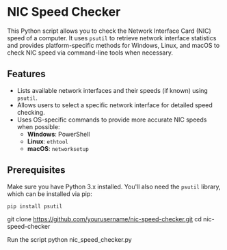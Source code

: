 # NIC Speed Checker

This Python script allows you to check the Network Interface Card (NIC) speed of a computer. It uses `psutil` to retrieve network interface statistics and provides platform-specific methods for Windows, Linux, and macOS to check NIC speed via command-line tools when necessary.

## Features

- Lists available network interfaces and their speeds (if known) using `psutil`.
- Allows users to select a specific network interface for detailed speed checking.
- Uses OS-specific commands to provide more accurate NIC speeds when possible:
  - **Windows**: PowerShell
  - **Linux**: `ethtool`
  - **macOS**: `networksetup`

## Prerequisites

Make sure you have Python 3.x installed. You'll also need the `psutil` library, which can be installed via pip:

```bash
pip install psutil
```

git clone https://github.com/yourusername/nic-speed-checker.git
cd nic-speed-checker

Run the script
python nic_speed_checker.py

